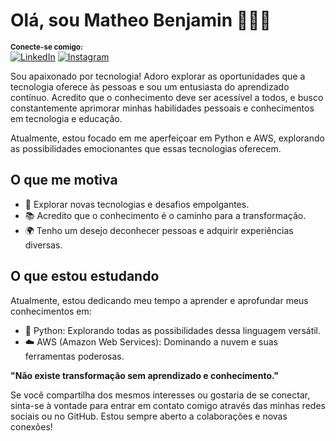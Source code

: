 # Olá, sou Matheo Benjamin  👨🏻‍💻 

<sub><strong>Conecte-se comigo:</strong></sub>
<br>
[![LinkedIn](https://img.shields.io/badge/linkedin-%230077B5.svg?&style=for-the-badge&logo=linkedin&logoColor=white)](https://www.linkedin.com/in/matheobenjamin/)
[![Instagram](https://img.shields.io/badge/instagram-%23E4405F.svg?&style=for-the-badge&logo=instagram&logoColor=white)](https://www.instagram.com/matheobenjamin__93/)

</h4>

Sou apaixonado por tecnologia! Adoro explorar as oportunidades que a tecnologia oferece às pessoas e sou um entusiasta do aprendizado contínuo. Acredito que o conhecimento deve ser acessível a todos, e busco constantemente aprimorar minhas habilidades pessoais e conhecimentos em tecnologia e educação.

Atualmente, estou focado em me aperfeiçoar em Python e AWS, explorando as possibilidades emocionantes que essas tecnologias oferecem.

## O que me motiva

- 🚀 Explorar novas tecnologias e desafios empolgantes.
- 📚 Acredito que o conhecimento é o caminho para a transformação.
- 🌍 Tenho um desejo deconhecer pessoas e adquirir experiências diversas.

## O que estou estudando

Atualmente, estou dedicando meu tempo a aprender e aprofundar meus conhecimentos em:

- 🐍 Python: Explorando todas as possibilidades dessa linguagem versátil.
- ☁️ AWS (Amazon Web Services): Dominando a nuvem e suas ferramentas poderosas.

**"Não existe transformação sem aprendizado e conhecimento."**

Se você compartilha dos mesmos interesses ou gostaria de se conectar, sinta-se à vontade para entrar em contato comigo através das minhas redes sociais ou no GitHub. 
Estou sempre aberto a colaborações e novas conexões!

